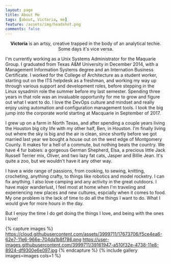 ```yaml
---
layout: page
title: About Me
tags: [about, Victoria, me]
feature: /assets/img/headshot.png 
comments: false
---
```

    
<center><b>Victoria</b> is an artsy, creative trapped in the body of an analytical techie. Some days it's vice versa.</center>


I'm currently working as a Unix Systems Administrator for the Maquarie Group. I graduated from Texas
A&M University in December 2014, with a Management Information Systems 
degree and an Internation Business Certificate. I worked for the College of Architecture as a student worker, 
starting out on the ITS helpdesk as a freshman, and working my way up through various support and development 
roles, before stepping in the Linux sysadmin role the summer before my last semester. Spending three
years in that role was an invaluable opportunity for me to grow and figure out what I want to do. I love
the DevOps culture and mindset and really enjoy using automation and configuration management
tools. I took the big jump into the corporate world starting at Macquarie in September
of 2017.

I grew up on a farm in North Texas, and after spending a couple years living the Houston big city life with my other
half, Ben, in Houston. I'm finally living out where the sky is big and the air is clean, since
shortly before we got married last year we bought a house out on the west edge of Montgomery County. 
It makes for a hell of a commute, but nothing beats the country. 
We have 4 fur babies: a gorgeous German Shepherd, Elsa, a precious little Jack Russell Terrier mix, Oliver, 
and two lazy fat cats, Jasper and Billie Jean. It's quite a zoo, but we wouldn't have it any other way.

I have a wide range of passions, from cooking, to sewing, knitting, crocheting, anything crafty, 
to things like robotics and model rocketry. I can fix anything. I also love camping and any activity 
in the great outdoors. I have major wanderlust, I feel most at home when I'm traveling and experiencing new places 
and new cultures, espcially when it comes to food. My one problem is the lack of time to do all the
things I want to do. What I would give for more hours in the day.

But I enjoy the time I do get doing the things I love, and being with the ones I love!


{% capture images %}
    https://cloud.githubusercontent.com/assets/3999711/17673706/f5ce4ea6-62e7-11e6-966e-704da1b8f786.png
    https://user-images.githubusercontent.com/3999711/39161947-a510f32e-4738-11e8-8924-df9300e6e097.jpg
{% endcapture %}
{% include gallery images=images cols=1 %}

